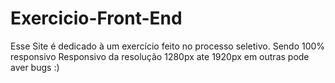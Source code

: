 # Exercicio-Front-End
Esse Site é dedicado à um exercício feito no processo seletivo.
Sendo 100% responsivo Responsivo da resolução 1280px ate 1920px em outras pode aver bugs :)
